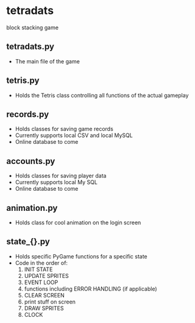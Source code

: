 # tetradats
block stacking game

## tetradats.py
- The main file of the game

## tetris.py
- Holds the Tetris class controlling all functions of the actual gameplay

## records.py
- Holds classes for saving game records
- Currently supports local CSV and local MySQL
- Online database to come

## accounts.py
- Holds classes for saving player data
- Currently supports local My SQL
- Online database to come

## animation.py
- Holds class for cool animation on the login screen

## state_{}.py
- Holds specific PyGame functions for a specific state
- Code in the order of:
  1. INIT STATE
  1. UPDATE SPRITES
  1. EVENT LOOP
  1. functions including ERROR HANDLING (if applicable)
  1. CLEAR SCREEN
  1. print stuff on screen
  1. DRAW SPRITES
  1. CLOCK